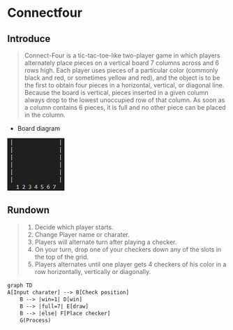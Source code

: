 # **Connectfour**

## **Introduce**

> Connect-Four is a tic-tac-toe-like two-player game in which players alternately place pieces on a vertical board 7 columns across and 6 rows high. Each player uses pieces of a particular color (commonly black and red, or sometimes yellow and red), and the object is to be the first to obtain four pieces in a horizontal, vertical, or diagonal line. Because the board is vertical, pieces inserted in a given column always drop to the lowest unoccupied row of that column. As soon as a column contains 6 pieces, it is full and no other piece can be placed in the column.

+ Board diagram

 ![Board Image](Board.png)

## **Rundown**

>1. Decide which player starts.
>2. Change Player name or charater.  
>3. Players will alternate turn after playing a checker.
>4. On your turn, drop one of your checkers down any of the slots in the top of the grid.
>5. Players alternates until one player gets 4 checkers of his color in a row horizontally, vertically or diagonally.

```mermaid
graph TD
A[Input charater] --> B[Check position]
    B --> |win=1| D[win]
    B --> |full=7| E[draw]
    B --> |else| F[Place checker]
    G(Process)
